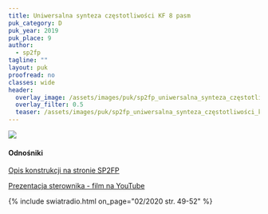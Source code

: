 ```yaml
---
title: Uniwersalna synteza częstotliwości KF 8 pasm
puk_category: D
puk_year: 2019
puk_place: 9
author: 
  - sp2fp
tagline: ""
layout: puk
proofread: no
classes: wide
header:
  overlay_image: /assets/images/puk/sp2fp_uniwersalna_synteza_częstotliwości_kf_8_pasm.jpg
  overlay_filter: 0.5
  teaser: /assets/images/puk/sp2fp_uniwersalna_synteza_częstotliwości_kf_8_pasm.jpg
---
```






 






![](assets/img/work-in-progress.jpg) 


#### Odnośniki

[Opis konstrukcji na stronie SP2FP](http://www.profimot.pl/sp2fp/DDS_VFO_synteza_SP2FP/DDSVFOSP2FP.html)

[Prezentacja sterownika - film na YouTube](https://www.youtube.com/watch?v=5gAix8az_34)

 



{% include swiatradio.html on_page="02/2020 str. 49-52" %}

 





 


